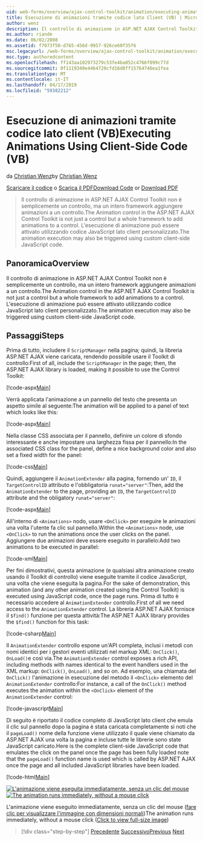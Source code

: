 ```yaml
---
uid: web-forms/overview/ajax-control-toolkit/animation/executing-animations-using-client-side-code-vb
title: Esecuzione di animazioni tramite codice lato Client (VB) | Microsoft Docs
author: wenz
description: Il controllo di animazione in ASP.NET AJAX Control Toolkit non è semplicemente un controllo, ma un intero framework aggiungere animazioni a un controllo. L'esecuzione di animazione...
ms.author: riande
ms.date: 06/02/2008
ms.assetid: f7073f50-d765-456d-9957-926ce60f35f6
msc.legacyurl: /web-forms/overview/ajax-control-toolkit/animation/executing-animations-using-client-side-code-vb
msc.type: authoredcontent
ms.openlocfilehash: ff143aa102973279c53fe4ba052c4766f099c77d
ms.sourcegitcommit: 0f1119340e4464720cfd16d0ff15764746ea1fea
ms.translationtype: MT
ms.contentlocale: it-IT
ms.lasthandoff: 04/17/2019
ms.locfileid: "59382212"
---
```

# <a name="executing-animations-using-client-side-code-vb"></a><span data-ttu-id="cf421-104">Esecuzione di animazioni tramite codice lato client (VB)</span><span class="sxs-lookup"><span data-stu-id="cf421-104">Executing Animations Using Client-Side Code (VB)</span></span>

<span data-ttu-id="cf421-105">da [Christian Wenz](https://github.com/wenz)</span><span class="sxs-lookup"><span data-stu-id="cf421-105">by [Christian Wenz](https://github.com/wenz)</span></span>

<span data-ttu-id="cf421-106">[Scaricare il codice](http://download.microsoft.com/download/f/9/a/f9a26acd-8df4-4484-8a18-199e4598f411/Animation10.vb.zip) o [Scarica il PDF](http://download.microsoft.com/download/6/7/1/6718d452-ff89-4d3f-a90e-c74ec2d636a3/animation10VB.pdf)</span><span class="sxs-lookup"><span data-stu-id="cf421-106">[Download Code](http://download.microsoft.com/download/f/9/a/f9a26acd-8df4-4484-8a18-199e4598f411/Animation10.vb.zip) or [Download PDF](http://download.microsoft.com/download/6/7/1/6718d452-ff89-4d3f-a90e-c74ec2d636a3/animation10VB.pdf)</span></span>

> <span data-ttu-id="cf421-107">Il controllo di animazione in ASP.NET AJAX Control Toolkit non è semplicemente un controllo, ma un intero framework aggiungere animazioni a un controllo.</span><span class="sxs-lookup"><span data-stu-id="cf421-107">The Animation control in the ASP.NET AJAX Control Toolkit is not just a control but a whole framework to add animations to a control.</span></span> <span data-ttu-id="cf421-108">L'esecuzione di animazione può essere attivato utilizzando codice JavaScript lato client personalizzato.</span><span class="sxs-lookup"><span data-stu-id="cf421-108">The animation execution may also be triggered using custom client-side JavaScript code.</span></span>


## <a name="overview"></a><span data-ttu-id="cf421-109">Panoramica</span><span class="sxs-lookup"><span data-stu-id="cf421-109">Overview</span></span>

<span data-ttu-id="cf421-110">Il controllo di animazione in ASP.NET AJAX Control Toolkit non è semplicemente un controllo, ma un intero framework aggiungere animazioni a un controllo.</span><span class="sxs-lookup"><span data-stu-id="cf421-110">The Animation control in the ASP.NET AJAX Control Toolkit is not just a control but a whole framework to add animations to a control.</span></span> <span data-ttu-id="cf421-111">L'esecuzione di animazione può essere attivato utilizzando codice JavaScript lato client personalizzato.</span><span class="sxs-lookup"><span data-stu-id="cf421-111">The animation execution may also be triggered using custom client-side JavaScript code.</span></span>

## <a name="steps"></a><span data-ttu-id="cf421-112">Passaggi</span><span class="sxs-lookup"><span data-stu-id="cf421-112">Steps</span></span>

<span data-ttu-id="cf421-113">Prima di tutto, includere il `ScriptManager` nella pagina; quindi, la libreria ASP.NET AJAX viene caricata, rendendo possibile usare il Toolkit di controllo:</span><span class="sxs-lookup"><span data-stu-id="cf421-113">First of all, include the `ScriptManager` in the page; then, the ASP.NET AJAX library is loaded, making it possible to use the Control Toolkit:</span></span>

[!code-aspx[Main](executing-animations-using-client-side-code-vb/samples/sample1.aspx)]

<span data-ttu-id="cf421-114">Verrà applicata l'animazione a un pannello del testo che presenta un aspetto simile al seguente:</span><span class="sxs-lookup"><span data-stu-id="cf421-114">The animation will be applied to a panel of text which looks like this:</span></span>

[!code-aspx[Main](executing-animations-using-client-side-code-vb/samples/sample2.aspx)]

<span data-ttu-id="cf421-115">Nella classe CSS associata per il pannello, definire un colore di sfondo interessante e anche impostare una larghezza fissa per il pannello:</span><span class="sxs-lookup"><span data-stu-id="cf421-115">In the associated CSS class for the panel, define a nice background color and also set a fixed width for the panel:</span></span>

[!code-css[Main](executing-animations-using-client-side-code-vb/samples/sample3.css)]

<span data-ttu-id="cf421-116">Quindi, aggiungere il `AnimationExtender` alla pagina, fornendo un' `ID`, il `TargetControlID` attributo e l'obbligatoria `runat="server"`:</span><span class="sxs-lookup"><span data-stu-id="cf421-116">Then, add the `AnimationExtender` to the page, providing an `ID`, the `TargetControlID` attribute and the obligatory `runat="server"`:</span></span>

[!code-aspx[Main](executing-animations-using-client-side-code-vb/samples/sample4.aspx)]

<span data-ttu-id="cf421-117">All'interno di `<Animations>` nodo, usare `<OnClick>` per eseguire le animazioni una volta l'utente fa clic sul pannello.</span><span class="sxs-lookup"><span data-stu-id="cf421-117">Within the `<Animations>` node, use `<OnClick>` to run the animations once the user clicks on the panel.</span></span> <span data-ttu-id="cf421-118">Aggiungere due animazioni deve essere eseguito in parallelo:</span><span class="sxs-lookup"><span data-stu-id="cf421-118">Add two animations to be executed in parallel:</span></span>

[!code-xml[Main](executing-animations-using-client-side-code-vb/samples/sample5.xml)]

<span data-ttu-id="cf421-119">Per fini dimostrativi, questa animazione (e qualsiasi altra animazione creato usando il Toolkit di controllo) viene eseguite tramite il codice JavaScript, una volta che viene eseguita la pagina.</span><span class="sxs-lookup"><span data-stu-id="cf421-119">For the sake of demonstration, this animation (and any other animation created using the Control Toolkit) is executed using JavaScript code, once the page runs.</span></span> <span data-ttu-id="cf421-120">Prima di tutto è necessario accedere al `AnimationExtender` controllo.</span><span class="sxs-lookup"><span data-stu-id="cf421-120">First of all we need access to the `AnimationExtender` control.</span></span> <span data-ttu-id="cf421-121">La libreria ASP.NET AJAX fornisce il `$find()` funzione per questa attività:</span><span class="sxs-lookup"><span data-stu-id="cf421-121">The ASP.NET AJAX library provides the `$find()` function for this task:</span></span>

[!code-csharp[Main](executing-animations-using-client-side-code-vb/samples/sample6.cs)]

<span data-ttu-id="cf421-122">Il `AnimationExtender` controllo espone un'API completa, inclusi i metodi con nomi identici per i gestori eventi utilizzati nel markup XML: `OnClick()`, `OnLoad()`e così via.</span><span class="sxs-lookup"><span data-stu-id="cf421-122">The `AnimationExtender` control exposes a rich API, including methods with names identical to the event handlers used in the XML markup: `OnClick()`, `OnLoad()`, and so on.</span></span> <span data-ttu-id="cf421-123">Ad esempio, una chiamata del `OnClick()` l'animazione in esecuzione del metodo il `<OnClick>` elemento del `AnimationExtender` controllo:</span><span class="sxs-lookup"><span data-stu-id="cf421-123">For instance, a call of the `OnClick()` method executes the animation within the `<OnClick>` element of the `AnimationExtender` control:</span></span>

[!code-javascript[Main](executing-animations-using-client-side-code-vb/samples/sample7.js)]

<span data-ttu-id="cf421-124">Di seguito è riportato il codice completo di JavaScript lato client che emula il clic sul pannello dopo la pagina è stata caricata completamente si noti che il `pageLoad()` nome della funzione viene utilizzato il quale viene chiamato da ASP.NET AJAX una volta la pagina e incluse tutte le librerie sono state JavaScript caricato.</span><span class="sxs-lookup"><span data-stu-id="cf421-124">Here is the complete client-side JavaScript code that emulates the click on the panel once the page has been fully loaded note that the `pageLoad()` function name is used which is called by ASP.NET AJAX once the page and all included JavaScript libraries have been loaded.</span></span>

[!code-html[Main](executing-animations-using-client-side-code-vb/samples/sample8.html)]


<span data-ttu-id="cf421-125">[![L'animazione viene eseguita immediatamente, senza un clic del mouse](executing-animations-using-client-side-code-vb/_static/image2.png)](executing-animations-using-client-side-code-vb/_static/image1.png)</span><span class="sxs-lookup"><span data-stu-id="cf421-125">[![The animation runs immediately, without a mouse click](executing-animations-using-client-side-code-vb/_static/image2.png)](executing-animations-using-client-side-code-vb/_static/image1.png)</span></span>

<span data-ttu-id="cf421-126">L'animazione viene eseguito immediatamente, senza un clic del mouse ([fare clic per visualizzare l'immagine con dimensioni normali](executing-animations-using-client-side-code-vb/_static/image3.png))</span><span class="sxs-lookup"><span data-stu-id="cf421-126">The animation runs immediately, without a mouse click ([Click to view full-size image](executing-animations-using-client-side-code-vb/_static/image3.png))</span></span>

> [!div class="step-by-step"]
> <span data-ttu-id="cf421-127">[Precedente](modifying-animations-from-the-server-side-vb.md)
> [Successivo](changing-an-animation-using-client-side-code-vb.md)</span><span class="sxs-lookup"><span data-stu-id="cf421-127">[Previous](modifying-animations-from-the-server-side-vb.md)
[Next](changing-an-animation-using-client-side-code-vb.md)</span></span>
